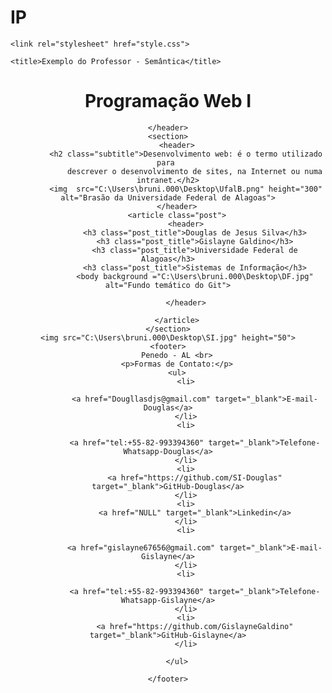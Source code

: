 # IP
<!DOCTYPE html>
<html lang="pt-br">
<head>
    <meta charset="UTF-8">
    <meta http-equiv="X-UA-Compatible" content="IE=edge">
    <meta name="viewport" content="width=device-width, initial-scale=1.0">

    <link rel="stylesheet" href="style.css">

    <title>Exemplo do Professor - Semântica</title>
</head>
<body>
    <header>
        <h1 id="title">Programação Web I</h1>

    </header>
    <section>
        <header>
            <h2 class="subtitle">Desenvolvimento web: é o termo utilizado para 
                descrever o desenvolvimento de sites, na Internet ou numa intranet.</h2>
            <img  src="C:\Users\bruni.000\Desktop\UfalB.png" height="300" alt="Brasão da Universidade Federal de Alagoas">
        </header>
        <article class="post">
            <header>
                <h3 class="post_title">Douglas de Jesus Silva</h3>
                <h3 class="post_title">Gislayne Galdino</h3>
                <h3 class="post_title">Universidade Federal de Alagoas</h3>
                <h3 class="post_title">Sistemas de Informação</h3>
                <body background ="C:\Users\bruni.000\Desktop\DF.jpg" alt="Fundo temático do Git">
                
            </header>
            
        </article>
    </section>
    <img src="C:\Users\bruni.000\Desktop\SI.jpg" height="50">
    <footer>
        Penedo - AL <br>
        <p>Formas de Contato:</p>
        <ul>
            <li>
                 
                <a href="Dougllasdjs@gmail.com" target="_blank">E-mail-Douglas</a>
            </li>
            <li>
                
                <a href="tel:+55-82-993394360" target="_blank">Telefone-Whatsapp-Douglas</a>
            </li>
            <li>
                <a href="https://github.com/SI-Douglas" target="_blank">GitHub-Douglas</a>
            </li>
            <li>
                <a href="NULL" target="_blank">Linkedin</a>
            </li>
            <li>
                 
                <a href="gislayne67656@gmail.com" target="_blank">E-mail-Gislayne</a>
            </li>
            <li>
                
                <a href="tel:+55-82-993394360" target="_blank">Telefone-Whatsapp-Gislayne</a>
            </li>
            <li>
                <a href="https://github.com/GislayneGaldino" target="_blank">GitHub-Gislayne</a>
            </li>
            
        </ul>
        
    </footer>
</body>
</html>
